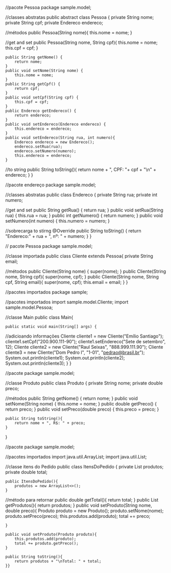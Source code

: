 //pacote Pessoa
package sample.model;

//classes abstratas
public abstract class Pessoa {
    private String nome;
    private String cpf;
    private Endereco endereco;

//métodos
    public Pessoa(String nome){
        this.nome = nome;
    }

//get and set
    public Pessoa(String nome, String cpf){
        this.nome = nome;
        this.cpf = cpf;
    }

    public String getNome() {
        return nome;
    }
    public void setNome(String nome) {
        this.nome = nome;
    }
    public String getCpf() {
        return cpf;
    }
    public void setCpf(String cpf) {
        this.cpf = cpf;
    }
    public Endereco getEndereco() {
        return endereco;
    }
    public void setEndereco(Endereco endereco) {
        this.endereco = endereco;
    }
    public void setEndereco(String rua, int numero){
        Endereco endereco = new Endereco();
        endereco.setRua(rua);
        endereco.setNumero(numero);
        this.endereco = endereco;
    }

//to string
    public String toString(){
        return nome
                + ", CPF: "+ cpf
                + "\n" + endereco;
    }
}

//pacote endereço
package sample.model;

//classes abstratas
public class Endereco {
    private String rua;
    private int numero;

//get and set
    public String getRua() {
        return rua;
    }
    public void setRua(String rua) {
        this.rua = rua;
    }
    public int getNumero() {
        return numero;
    }
    public void setNumero(int numero) {
        this.numero = numero;
    }

//sobrecarga to stirng
    @Override
    public String toString() {
        return "Endereco:" + rua +
                ", nº: " + numero;
    }
}

// pacote Pessoa
package sample.model;

//classe importada
public class Cliente extends Pessoa{
    private String email;

//métodos
    public Cliente(String nome) {
        super(nome);
    }
    public Cliente(String nome, String cpf){
        super(nome, cpf);
    }
    public Cliente(String nome, String cpf, String email){
        super(nome, cpf);
        this.email = email;
    }
}

//pacotes importados
package sample;

//pacotes importados
import sample.model.Cliente;
import sample.model.Pessoa;

//classe Main
public class Main{

    public static void main(String[] args) {

//adicioando informações
        Cliente cliente1 = new Cliente("Emílio Santiago");
        cliente1.setCpf("200.900.111-90");
        cliente1.setEndereco("Sete de setembro", 12);
        Cliente cliente2 = new Cliente("Raul Seixas", "888.999.111.90");
        Cliente cliente3 = new Cliente("Dom Pedro I", "1-01", "pedrao@brasil.br");
        System.out.println(cliente1);
        System.out.println(cliente2);
        System.out.println(cliente3);
    }
}

//pacote 
package sample.model;

//classe Produto
public class Produto {
    private String nome;
    private double preco;

//métodos
    public String getNome() {
        return nome;
    }
    public void setNome(String nome) {
        this.nome = nome;
    }
    public double getPreco() {
        return preco;
    }
    public void setPreco(double preco) {
        this.preco = preco;
    }

    public String toString(){
        return nome + ", R$: " + preco;
    }
}

//pacote
package sample.model;

//pacotes importados
import java.util.ArrayList;
import java.util.List;

//classe itens do Pedido
public class ItensDoPedido {
    private List<Produto> produtos;
    private double total;

    public ItensDoPedido(){
        produtos = new ArrayList<>();
    }

//método para retornar
    public double getTotal(){ return  total; }
    public List<Produto> getProdutos(){
        return produtos;
    }
    public void setProduto(String nome, double preco){
        Produto produto = new Produto();
        produto.setNome(nome);
        produto.setPreco(preco);
        this.produtos.add(produto);
        total += preco;

    }

    public void setProduto(Produto produto){
        this.produtos.add(produto);
        total += produto.getPreco();
    }

    public String toString(){
        return produtos + "\nTotal: " + total;
    }}
